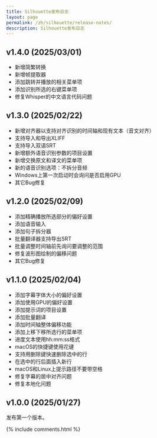 ```yaml
---
title: Silhouette发布日志 
layout: page
permalink: /zh/silhouette/release-notes/
description: Silhouette发布日志 
---
```


<style>
.post-content h2 {
  font-size: 1.5rem;
}
</style>

## v1.4.0 (2025/03/01)

* 新增简繁转换
* 新增帧提取器
* 添加跳转并播放的相关菜单项
* 添加识别所选的右键菜单项
* 修复Whisper的中文语言代码问题

## v1.3.0 (2025/02/22)

* 新增对齐器以支持对齐识别的时间轴和现有文本（音文对齐）
* 支持导入和导出XLIFF
* 支持导入双语SRT
* 新增额外语音识别参数的项目设置
* 新增交换原文和译文的菜单项
* 新的语音识别选项：不拆分音频
* Windows上第一次启动时会询问是否启用GPU
* 其它Bug修复

## v1.2.0 (2025/02/09)

* 添加精确播放所选部分的偏好设置
* 添加语音输入
* 添加句子拆分器
* 批量翻译器支持导出SRT
* 批量调整时间轴前先询问要调整的范围
* 修复波形图绘制的偏移问题
* 其它Bug修复

## v1.1.0 (2025/02/04)

* 添加字幕字体大小的偏好设置
* 添加使用GPU的偏好设置
* 添加提示词的项目设置
* 添加批量翻译
* 添加时间轴整体偏移功能
* 添加上移下移所选行的菜单项
* 进度文本使用hh:mm:ss格式
* macOS的快捷键使用花键
* 支持用删除键快速删除选中的行
* 在选中的行后面插入新行
* macOS和Linux上提示路径不要带空格
* 修复字幕的居中对齐问题
* 修复本地化问题

## v1.0.0 (2025/01/27)

发布第一个版本。

{% include comments.html %}

